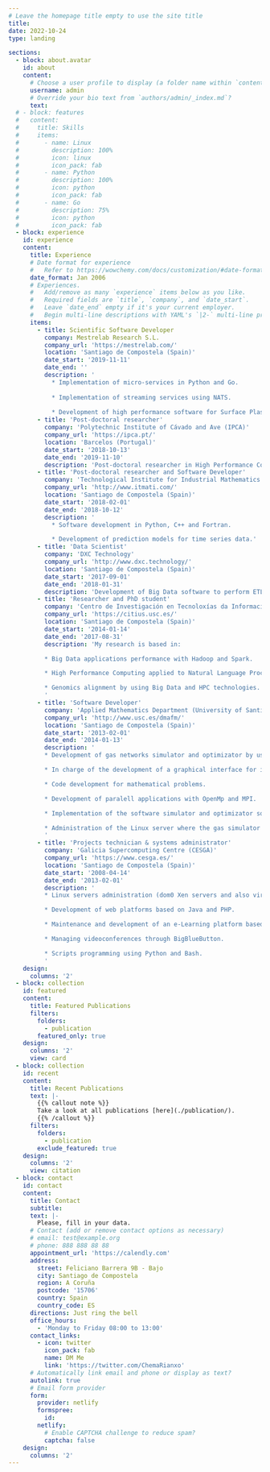 ```yaml
---
# Leave the homepage title empty to use the site title
title:
date: 2022-10-24
type: landing

sections:
  - block: about.avatar
    id: about
    content:
      # Choose a user profile to display (a folder name within `content/authors/`)
      username: admin
      # Override your bio text from `authors/admin/_index.md`?
      text:
  # - block: features
  #   content:
  #     title: Skills
  #     items:
  #       - name: Linux
  #         description: 100%
  #         icon: linux
  #         icon_pack: fab
  #       - name: Python
  #         description: 100%
  #         icon: python
  #         icon_pack: fab
  #       - name: Go
  #         description: 75%
  #         icon: python
  #         icon_pack: fab
  - block: experience
    id: experience
    content:
      title: Experience
      # Date format for experience
      #   Refer to https://wowchemy.com/docs/customization/#date-format
      date_format: Jan 2006
      # Experiences.
      #   Add/remove as many `experience` items below as you like.
      #   Required fields are `title`, `company`, and `date_start`.
      #   Leave `date_end` empty if it's your current employer.
      #   Begin multi-line descriptions with YAML's `|2-` multi-line prefix.
      items:
        - title: Scientific Software Developer
          company: Mestrelab Research S.L.
          company_url: 'https://mestrelab.com/'
          location: 'Santiago de Compostela (Spain)'
          date_start: '2019-11-11'
          date_end: ''
          description: '
            * Implementation of micro-services in Python and Go.
   
            * Implementation of streaming services using NATS.
  
            * Development of high performance software for Surface Plasmon Resonance (SPR) analysis.'
        - title: 'Post-doctoral researcher'
          company: 'Polytechnic Institute of Cávado and Ave (IPCA)'
          company_url: 'https://ipca.pt/'
          location: 'Barcelos (Portugal)'
          date_start: '2018-10-13'
          date_end: '2019-11-10'
          description: 'Post-doctoral researcher in High Performance Computing and Big Data applied to Genomics. Languages and frameworks used: C/C++, Java, MPI and Spark'
        - title: 'Post-doctoral researcher and Software Developer'
          company: 'Technological Institute for Industrial Mathematics (ITMATI)'
          company_url: 'http://www.itmati.com/'
          location: 'Santiago de Compostela (Spain)'
          date_start: '2018-02-01'
          date_end: '2018-10-12'
          description: '
            * Software development in Python, C++ and Fortran.

            * Development of prediction models for time series data.'
        - title: 'Data Scientist'
          company: 'DXC Technology'
          company_url: 'http://www.dxc.technology/'
          location: 'Santiago de Compostela (Spain)'
          date_start: '2017-09-01'
          date_end: '2018-01-31'
          description: 'Development of Big Data software to perform ETL processes by using Apache Spark.'
        - title: 'Researcher and PhD student'
          company: 'Centro de Investigación en Tecnoloxías da Información (CiTIUS)'
          company_url: 'https://citius.usc.es/'
          location: 'Santiago de Compostela (Spain)'
          date_start: '2014-01-14'
          date_end: '2017-08-31'
          description: 'My research is based in:

          * Big Data applications performance with Hadoop and Spark.

          * High Performance Computing applied to Natural Language Processing and Genomics.

          * Genomics alignment by using Big Data and HPC technologies.
          '
        - title: 'Software Developer'
          company: 'Applied Mathematics Department (University of Santiago de Compostela)'
          company_url: 'http://www.usc.es/dmafm/'
          location: 'Santiago de Compostela (Spain)'
          date_start: '2013-02-01'
          date_end: '2014-01-13'
          description: '
          * Development of gas networks simulator and optimizator by using Fortran language.

          * In charge of the development of a graphical interface for its use with the simulator and optimizator tool based in the open source project Quantum Gis (QGis). This interface is made with Pyhton and Qt (PyQt).

          * Code development for mathematical problems.

          * Development of paralell applications with OpenMp and MPI.

          * Implementation of the software simulator and optimizator software as SaaS (Software as a Service).

          * Administration of the Linux server where the gas simulator and optimizator software resides.
          '
        - title: 'Projects technician & systems administrator'
          company: 'Galicia Supercomputing Centre (CESGA)'
          company_url: 'https://www.cesga.es/'
          location: 'Santiago de Compostela (Spain)'
          date_start: '2008-04-14'
          date_end: '2013-02-01'
          description: '
          * Linux servers administration (dom0 Xen servers and also virtual machines).

          * Development of web platforms based on Java and PHP.

          * Maintenance and development of an e-Learning platform based in the Chamilo Open Source platform, Aula Cesga.

          * Managing videoconferences through BigBlueButton.

          * Scripts programming using Python and Bash.
          '
    design:
      columns: '2'
  - block: collection
    id: featured
    content:
      title: Featured Publications
      filters:
        folders:
          - publication
        featured_only: true
    design:
      columns: '2'
      view: card
  - block: collection
    id: recent
    content:
      title: Recent Publications
      text: |-
        {{% callout note %}}
        Take a look at all publications [here](./publication/).
        {{% /callout %}}
      filters:
        folders:
          - publication
        exclude_featured: true
    design:
      columns: '2'
      view: citation
  - block: contact
    id: contact
    content:
      title: Contact
      subtitle:
      text: |-
        Please, fill in your data.
      # Contact (add or remove contact options as necessary)
      # email: test@example.org
      # phone: 888 888 88 88
      appointment_url: 'https://calendly.com'
      address:
        street: Feliciano Barrera 9B - Bajo
        city: Santiago de Compostela
        region: A Coruña
        postcode: '15706'
        country: Spain
        country_code: ES
      directions: Just ring the bell
      office_hours:
        - 'Monday to Friday 08:00 to 13:00'
      contact_links:
        - icon: twitter
          icon_pack: fab
          name: DM Me
          link: 'https://twitter.com/ChemaRianxo'
      # Automatically link email and phone or display as text?
      autolink: true
      # Email form provider
      form:
        provider: netlify
        formspree:
          id:
        netlify:
          # Enable CAPTCHA challenge to reduce spam?
          captcha: false
    design:
      columns: '2'
---
```

